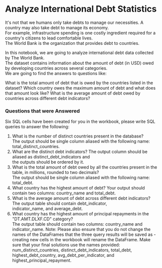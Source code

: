 # Analyze International Debt Statistics
It's not that we humans only take debts to manage our necessities. A country may also take debt to manage its economy.  
For example, infrastructure spending is one costly ingredient required for a country's citizens to lead comfortable lives.  
The World Bank is the organization that provides debt to countries.

In this notebook, we are going to analyze international debt data collected by The World Bank.  
The dataset contains information about the amount of debt (in USD) owed by developing countries across several categories.  
We are going to find the answers to questions like:

What is the total amount of debt that is owed by the countries listed in the dataset?
Which country owes the maximum amount of debt and what does that amount look like?
What is the average amount of debt owed by countries across different debt indicators?

### Questions that were Answered
Six SQL cells have been created for you in the workbook, please write SQL queries to answer the following:

1. What is the number of distinct countries present in the database?  
The output should be single column aliased with the following name: total_distinct_countries.  
2. What are the distinct debt indicators? The output column should be aliased as distinct_debt_indicators and  
the outputs should be ordered by it.  
3. What is the total amount of debt owed by all the countries present in the table, in millions, rounded to two decimals?  
The output should be single column aliased with the following name: total_debt.
4. What country has the highest amount of debt? Your output should contain two columns: country_name and total_debt.
5. What is the average amount of debt across different debt indicators? The output table should contain debt_indicator,  
indicator_name, and average_debt.
6. What country has the highest amount of principal repayments in the "DT.AMT.DLXF.CD" category?  
The output table should contain two columns: country_name and indicator_name.
Note: Please also ensure that you do not change the names of the DataFrames that the three query results will be saved as - 
creating new cells in the workbook will rename the DataFrame. Make sure that your final solutions use the names provided:  
num_distinct_countries, distinct_debt_indicators, total_debt, highest_debt_country, avg_debt_per_indicator, and highest_principal_repayment.

